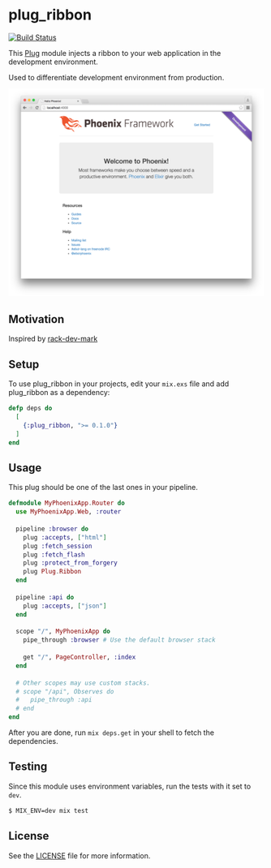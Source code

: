 # plug_ribbon

[![Build Status](https://travis-ci.org/stnly/plug_ribbon.svg?branch=master)](https://travis-ci.org/stnly/plug_ribbon)

This [Plug](https://github.com/elixir-lang/plug) module injects a ribbon to your web application in the development environment.

Used to differentiate development environment from production.

![](priv/static/screenshot.png)

## Motivation

Inspired by [rack-dev-mark](https://github.com/dtaniwaki/rack-dev-mark)

## Setup

To use plug_ribbon in your projects, edit your `mix.exs` file and add plug_ribbon as a dependency:

```elixir
defp deps do
  [
    {:plug_ribbon, ">= 0.1.0"}
  ]
end
```

## Usage

This plug should be one of the last ones in your pipeline.

```elixir
defmodule MyPhoenixApp.Router do
  use MyPhoenixApp.Web, :router

  pipeline :browser do
    plug :accepts, ["html"]
    plug :fetch_session
    plug :fetch_flash
    plug :protect_from_forgery
    plug Plug.Ribbon
  end

  pipeline :api do
    plug :accepts, ["json"]
  end

  scope "/", MyPhoenixApp do
    pipe_through :browser # Use the default browser stack

    get "/", PageController, :index
  end

  # Other scopes may use custom stacks.
  # scope "/api", Observes do
  #   pipe_through :api
  # end
end
```

After you are done, run `mix deps.get` in your shell to fetch the dependencies.

## Testing

Since this module uses environment variables, run the tests with it set to `dev`.

```bash
$ MIX_ENV=dev mix test
```

## License

See the [LICENSE](LICENSE) file for more information.


